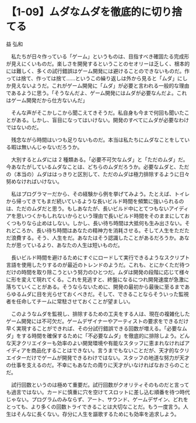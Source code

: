 # 【1-09】ムダなムダを徹底的に切り捨てる

<div class="author">益 弘和</div>

　私たちが日々作っている「ゲーム」というものは、目指すべき確固たる完成形が見えにくいものだ。楽しさを開発するということのセオリーは乏しく、根本的には難しく、多くの試行錯誤はゲーム開発には避けることのできないものだ。作っては捨て、作っては捨て……というこの繰り返しは外から見ると「ムダ」にしか見えないようだ。これがゲーム開発に「ムダ」が必要と言われる一般的な理由であるように思う。「そうなんだよ、ゲーム開発にはムダが必要なんだよ。これはゲーム開発だから仕方ないんだ」

　そんな声がそこかしこから聞こえてきそうだ。私自身も今まで何回も聞いたことがある。しかし、盲目になってはいけない。開発のすべてにムダが必要なわけではないのだ。

　残念ながら時間はいつも足りないものだ。本当は私たちにムダなことをしている暇は無いんじゃないだろうか。

　大別するとムダには 2 種類ある。「必要不可欠なムダ」と「ただのムダ」だ。今あなたがしているムダなことは、どちらのムダだろうか。必要なムダと、ただの（本当の）ムダははっきりと区別して、ただのムダは極力排除するように日々努めなければいけない。

　私はプログラマーだから、その経験から例を挙げてみよう。たとえば、トイレから帰ってきてもまだ続いているような長いビルド時間を頻繁に強いられるのは、ただのムダだと思う。もしあなたが、長いビルド中にとてつもないアイディアを思いつくかもしれないからという理由で長いビルド時間をそのままにしておくつもりなら止めはしない。しかし、長い待ち時間は大抵何も生み出さない。それどころか、長い待ち時間はあなたの精神力を消耗させる。そして人生をただただ浪費する。そう、人生をだ。あなたはそう認識したことがあるだろうか。あなたが思っているより、あなたの人生は短いものだ。

　長いビルド時間を避けるためにすぐにロードして実行できるようなスクリプト言語を使用したりするのが最近のトレンドのようだ。これも、とにかくただ待つだけの時間を取り除こうという努力のひとつだ。ムダは開発の段階に応じて様々に形を変えて現れてくる。これを見逃すと、終盤になるにつれ開発速度が急激に落ちていくことがある。そうならないために、開発の最初から最後に至るまであらゆるムダに目を光らせておくべきだ。そして、できることならそういった監視者を任命してチームに常駐させておくことが望ましい。

　このようなムダを監視し、排除するための工夫をする人は、現在の複雑化したゲーム開発には不可欠だ。ゲームデザイナーやアーティストの要求をできるだけ早く実現することができれば、その分試行錯誤できる回数が増える。「必要なムダ」をする時間を確保するために「不必要なムダ」を徹底的に排除しよう。どんな天才クリエイターも効率のよい開発環境や有能なスタッフに恵まれなければアイディアを商品化することはできない。言うまでもないことだが、天才的なクリエイターだけでゲームが開発できるわけではない。スタッフの地道な努力が天才の仕事を支えるのだ。不幸にもあなたの周りに天才がいなければなおさらのことだ。

　試行回数というのは極めて重要だ。試行回数がクオリティそのものだと言っても過言ではない。カードに慎重に穴を空けてスロットに差し込む順番を待つ時代じゃない。プログラムのみならず、アート、サウンド、ゲームデザイン、どれをとっても、より多くの回数トライできることは大切なことだ。もう一度言う。人生はそんなに長くない。存分に人生を謳歌するためにも効率を追求しよう。
